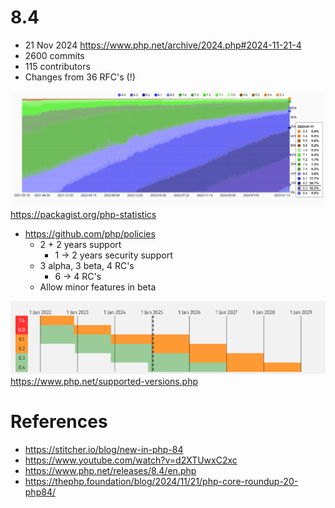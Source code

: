 # 8.4

- 21 Nov 2024 https://www.php.net/archive/2024.php#2024-11-21-4
- 2600 commits
- 115 contributors
- Changes from 36 RFC's (!)

![package_installs.png](package_installs.png)
https://packagist.org/php-statistics

- https://github.com/php/policies
  - 2 + 2 years support
    - 1 -> 2 years security support
  - 3 alpha, 3 beta, 4 RC's
    - 6 -> 4 RC's
  - Allow minor features in beta

![supported_version_calendar.png](supported_version_calendar.png)
https://www.php.net/supported-versions.php

# References

- https://stitcher.io/blog/new-in-php-84
- https://www.youtube.com/watch?v=d2XTUwxC2xc
- https://www.php.net/releases/8.4/en.php
- https://thephp.foundation/blog/2024/11/21/php-core-roundup-20-php84/
